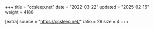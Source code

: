 +++
title = "ccsleep.net"
date = "2022-03-22"
updated = "2025-02-16"
weight = 4186

[extra]
source = "https://ccsleep.net/"
ratio = 28
size = 4
+++
